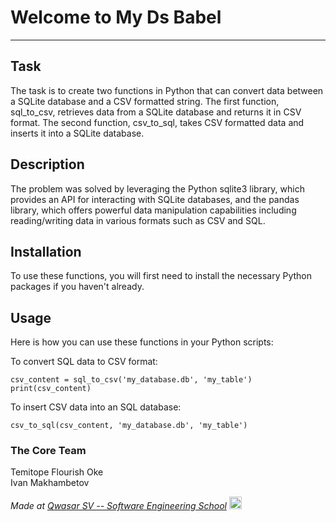 # Welcome to My Ds Babel
***

## Task
The task is to create two functions in Python that can convert data between a SQLite database and a CSV formatted string. 
The first function, sql_to_csv, retrieves data from a SQLite database and returns it in CSV format. 
The second function, csv_to_sql, takes CSV formatted data and inserts it into a SQLite database.

## Description
The problem was solved by leveraging the Python sqlite3 library, which provides an API for interacting with SQLite databases, 
and the pandas library, which offers powerful data manipulation capabilities including reading/writing data in various formats such as CSV and SQL.

## Installation
To use these functions, you will first need to install the necessary Python packages if you haven't already.

## Usage
Here is how you can use these functions in your Python scripts:

To convert SQL data to CSV format:
```
csv_content = sql_to_csv('my_database.db', 'my_table')
print(csv_content)
```

To insert CSV data into an SQL database:
```
csv_to_sql(csv_content, 'my_database.db', 'my_table')
```

### The Core Team
Temitope Flourish Oke <br>
Ivan Makhambetov

<span><i>Made at <a href="https://qwasar.io">Qwasar SV -- Software Engineering School</a></i></span>
<span><img alt="Qwasar SV -- Software Engineering School's Logo" src="https://storage.googleapis.com/qwasar-public/qwasar-logo_50x50.png" width="20px"></span>
